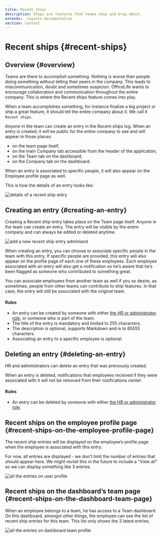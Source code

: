 ```yaml
---
title: Recent ships
description: Ships are features that teams ship and brag about.
extends: _layouts.documentation
section: content
---
```


# Recent ships {#recent-ships}

## Overview {#overview}

Teams are there to accomplish something. Nothing is worse than people doing something without telling their peers in the company. This leads to miscommunication, doubt and sometimes suspicion. OfficeLife wants to encourage collaboration and communication throughout the entire company. This is where the Recent ships feature comes into play.

When a team accomplishes something, for instance finalize a big project or ship a great feature, it should tell the entire company about it. We call it `Recent ships`.

Anyone in the team can create an entry in the Recent ships log. When an entry is created, it will be public for the entire company to see and will appear in those places:

* on the team page itself,
* on the main Company tab accessible from the header of the application,
* on the Team tab on the dashboard,
* on the Company tab on the dashboard.

When an entry is associated to specific people, it will also appear on the Employee profile page as well.

This is how the details of an entry looks like:

![details of a recent ship entry](/assets/img/recent_ship_show.png)

## Creating an entry {#creating-an-entry}

Creating a Recent ship entry takes place on the Team page itself. Anyone in the team can create an entry. The entry will be visible by the entire company and can always be edited or deleted anytime.

![add a new recent ship entry adminland](/assets/img/recent_ship_create.png)

When creating an entry, you can choose to associate specific people in the team with this entry. If specific people are provided, this entry will also appear on the profile page of each one of these employees. Each employee associated with an entry will also get a notification so he’s aware that he’s been flagged as someone who contributed to something great.

You can associate employees from another team as well if you so desire, as sometimes, people from other teams can contribute to ship features. In that case, the entry will still be associated with the original team.

<div class="rules">
  <h4>Rules</h4>
  <ul>
    <li>An entry can be created by someone with either <a href="/docs/understanding-roles">the HR or administrator role</a>, or someone who is part of the team.</li>
    <li>The title of the entry is mandatory and limited to 255 characters.</li>
    <li>The description is optional, supports Markdown and is to 65555 characters.</li>
    <li>Associating an entry to a specific employee is optional.</li>
  </ul>
</div>

## Deleting an entry {#deleting-an-entry}

HR and administrators can delete an entry that was previously created.

When an entry is deleted, notifications that employees received if they were associated with it will not be removed from their notifications center.

<div class="rules">
  <h4>Rules</h4>
  <ul>
    <li>An entry can be deleted by someone with either <a href="/docs/understanding-roles">the HR or administrator role</a>.</li>
  </ul>
</div>

## Recent ships on the employee profile page {#recent-ships-on-the-employee-profile-page}

The recent ship entries will be displayed on the employee’s profile page when the employee is associated with this entry.

For now, all entries are displayed - we don't limit the number of entries that should appear here. We might revisit this in the future to include a "View all" so we can display something like 3 entries.

![all the entries on user profile](/assets/img/recent_ship_employee_profile.png)

## Recent ships on the dashboard’s team page {#recent-ships-on-the-dashboard-team-page}

When an employee belongs to a team, he has access to a Team dashboard. On this dashboard, amongst other things, the employee can see the list of recent ship entries for this team. This list only shows the 3 latest entries.

![all the entries on dashboard team profile](/assets/img/recent_ship_teams_dashboard.png)
